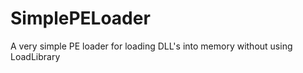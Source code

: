 # SimplePELoader

A very simple PE loader for loading DLL's into memory without using LoadLibrary



